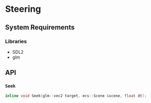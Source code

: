 # Steering

## System Requirements

### Libraries
- SDL2
- glm

## API

### `Seek`

```c++
inline void Seek(glm::vec2 target, ecs::Scene &scene, float dt);
```

